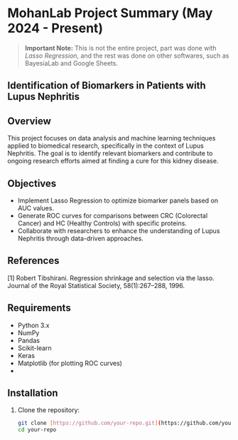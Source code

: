 # MohanLab Project Summary (May 2024 - Present)

> **Important Note:** This is not the entire project, part was done with *Lasso Regression*, and the rest was done on other softwares, such as BayesiaLab and Google Sheets.

## Identification of Biomarkers in Patients with Lupus Nephritis

## Overview
This project focuses on data analysis and machine learning techniques applied to biomedical research, specifically in the context of Lupus Nephritis. The goal is to identify relevant biomarkers and contribute to ongoing research efforts aimed at finding a cure for this kidney disease.

## Objectives
- Implement Lasso Regression to optimize biomarker panels based on AUC values.
- Generate ROC curves for comparisons between CRC (Colorectal Cancer) and HC (Healthy Controls) with specific proteins.
- Collaborate with researchers to enhance the understanding of Lupus Nephritis through data-driven approaches.

## References

[1] Robert Tibshirani. Regression shrinkage and selection via the lasso. Journal of the Royal Statistical Society, 58(1):267–288, 1996.

## Requirements
- Python 3.x
- NumPy
- Pandas
- Scikit-learn
- Keras
- Matplotlib (for plotting ROC curves)
- 
## Installation
1. Clone the repository:
   ```bash
   git clone [https://github.com/your-repo.git](https://github.com/yourusername/UniversityOfHouston_MohanLab_DataScienceInternship.git)
   cd your-repo

